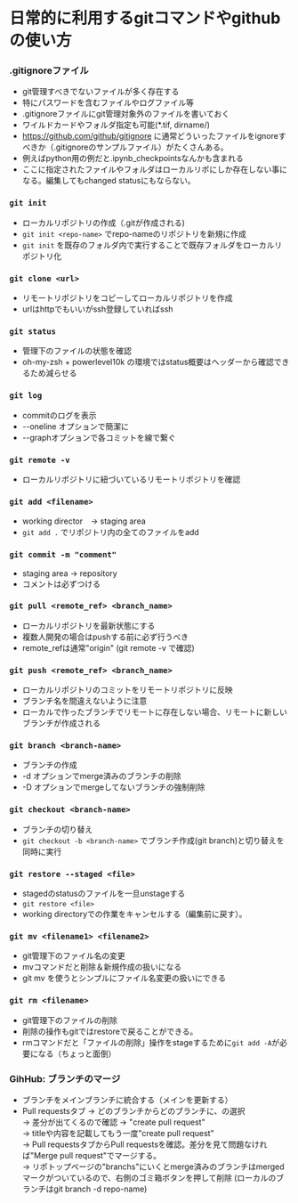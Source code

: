 # 日常的に利用するgitコマンドやgithubの使い方

### .gitignoreファイル
- git管理すべきでないファイルが多く存在する
- 特にパスワードを含むファイルやログファイル等
- .gitignoreファイルにgit管理対象外のファイルを書いておく
- ワイルドカードやフォルダ指定も可能(*.tif, dirname/)
- https://github.com/github/gitignore に通常どういったファイルをignoreすべきか（.gitignoreのサンプルファイル）がたくさんある。
- 例えばpython用の例だと.ipynb_checkpointsなんかも含まれる
- ここに指定されたファイルやフォルダはローカルリポにしか存在しない事になる。編集してもchanged statusにもならない。
### `git init`  
- ローカルリポジトリの作成（.gitが作成される)
- `git init <repo-name>` でrepo-nameのリポジトリを新規に作成
- `git init` を既存のフォルダ内で実行することで既存フォルダをローカルリポジトリ化

### `git clone <url>`
- リモートリポジトリをコピーしてローカルリポジトリを作成
- urlはhttpでもいいがssh登録していればssh


### `git status`
- 管理下のファイルの状態を確認
- oh-my-zsh + powerlevel10k の環境ではstatus概要はヘッダーから確認できるため減らせる

### `git log`
- commitのログを表示
- --oneline オプションで簡潔に
- --graphオプションで各コミットを線で繋ぐ

### `git remote -v`
- ローカルリポジトリに紐づいているリモートリポジトリを確認

### `git add <filename>`
- working director　-> staging area
- `git add .` でリポジトリ内の全てのファイルをadd


### `git commit -m "comment"`
- staging area -> repository
- コメントは必ずつける

### `git pull <remote_ref> <branch_name>` 
- ローカルリポジトリを最新状態にする
- 複数人開発の場合はpushする前に必ず行うべき
- remote_refは通常"origin" (git remote -v で確認)

### `git push <remote_ref> <branch_name>`
- ローカルリポジトリのコミットをリモートリポジトリに反映
- ブランチ名を間違えないように注意
- ローカルで作ったブランチでリモートに存在しない場合、リモートに新しいブランチが作成される

### `git branch <branch-name>`
- ブランチの作成
- -d オプションでmerge済みのブランチの削除
- -D オプションでmergeしてないブランチの強制削除

### `git checkout <branch-name>`
- ブランチの切り替え
- `git checkout -b <branch-name>` でブランチ作成(git branch)と切り替えを同時に実行


### `git restore --staged <file>`
- stagedのstatusのファイルを一旦unstageする
- `git restore <file>`
- working directoryでの作業をキャンセルする（編集前に戻す）。


### `git mv <filename1> <filename2>`
- git管理下のファイル名の変更
- mvコマンドだと削除＆新規作成の扱いになる
- git mv を使うとシンプルにファイル名変更の扱いにできる

### `git rm <filename>`
- git管理下のファイルの削除
- 削除の操作もgitではrestoreで戻ることができる。
- rmコマンドだと「ファイルの削除」操作をstageするために`git add -A`が必要になる（ちょっと面倒）


### GihHub: ブランチのマージ
- ブランチをメインブランチに統合する（メインを更新する）
- Pull requestsタブ -> どのブランチからどのブランチに、の選択  
-> 差分が出てくるので確認 -> "create pull request"  
-> titleや内容を記載してもう一度"create pull request"  
-> Pull requestsタブからPull requestsを確認。差分を見て問題なければ"Merge pull request"でマージする。  
-> リポトップページの"branchs"にいくとmerge済みのブランチはmergedマークがついているので、右側のゴミ箱ボタンを押して削除 (ローカルのブランチはgit branch -d repo-name)